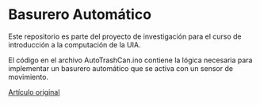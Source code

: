 # Basurero Automático

Este repositorio es parte del proyecto de investigación para el curso de introducción a la computación de la UIA.

El código en el archivo AutoTrashCan.ino contiene la lógica necesaria para implementar un basurero automático que se activa con un sensor de movimiento.


[Artículo original](https://create.arduino.cc/projecthub/will-su/touchless-automatic-motion-sensor-trash-can-bbeed1)

